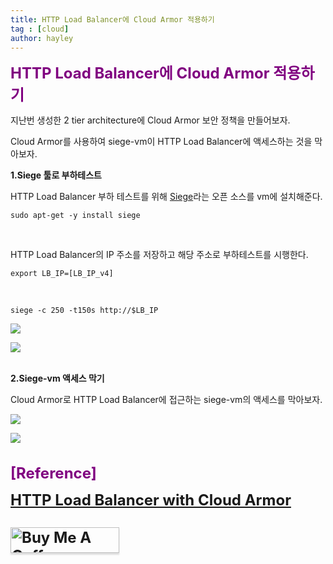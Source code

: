```yaml
---
title: HTTP Load Balancer에 Cloud Armor 적용하기
tag : [cloud]
author: hayley
---
```


<font size="5" color="purple"><b>HTTP Load Balancer에 Cloud Armor 적용하기</b></font>
<p>지난번 생성한 2 tier architecture에 Cloud Armor 보안 정책을 만들어보자. 
<p>Cloud Armor를 사용하여 siege-vm이 HTTP Load Balancer에 액세스하는 것을 막아보자. 
<br>
<p><b>1.Siege 툴로 부하테스트</b>  
<p>HTTP Load Balancer 부하 테스트를 위해 <a href="https://github.com/JoeDog/siege">Siege</a>라는 오픈 소스를 vm에 설치해준다.
<p><code><pre>sudo apt-get -y install siege</pre></code>
<br>
<p>HTTP Load Balancer의 IP 주소를 저장하고 해당 주소로 부하테스트를 시행한다.
<p><code><pre>export LB_IP=[LB_IP_v4]</pre></code>
<br>
<p><code><pre>siege -c 250 -t150s http://$LB_IP</pre></code>  
<p><img src="1">  
<p><img src="2">  

<br>
<br>
<p><b>2.Siege-vm 액세스 막기</b>
<p>Cloud Armor로 HTTP Load Balancer에 접근하는 siege-vm의 액세스를 막아보자.
<p><img src="3">  
<p><img src="3">   
<br>
<br>
<br> <font size="5" color="purple"><b>[Reference]
<p><a href="https://www.cloudskillsboost.google/focuses/1232?locale=ko&parent=catalog">HTTP Load Balancer with Cloud Armor</a>  
<br>
<br>  
<a href="https://www.buymeacoffee.com/yhshim17" target="_blank"><img src="https://www.buymeacoffee.com/assets/img/custom_images/orange_img.png" alt="Buy Me A Coffee" style="height: 41px !important;width: 174px !important;box-shadow: 0px 3px 2px 0px rgba(190, 190, 190, 0.5) !important;-webkit-box-shadow: 0px 3px 2px 0px rgba(190, 190, 190, 0.5) !important;" ></a>


